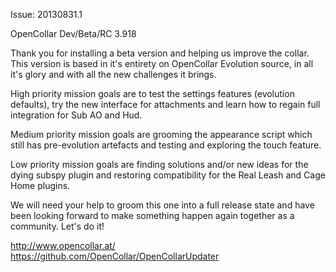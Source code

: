 Issue: 20130831.1

OpenCollar Dev/Beta/RC 3.918

Thank you for installing a beta version and helping us improve the collar. This version is based in it's entirety on OpenCollar Evolution source, in all it's glory and with all the new challenges it brings.

High priority mission goals are to test the settings features (evolution defaults), try the new interface for attachments and learn how to regain full integration for Sub AO and Hud.

Medium priority mission goals are grooming the appearance script which still has pre-evolution artefacts and testing and exploring the touch feature.

Low priority mission goals are finding solutions and/or new ideas for the dying subspy plugin and restoring compatibility for the Real Leash and Cage Home plugins.

We will need your help to groom this one into a full release state and have been looking forward to make something happen again together as a community. Let's do it!

http://www.opencollar.at/
https://github.com/OpenCollar/OpenCollarUpdater

